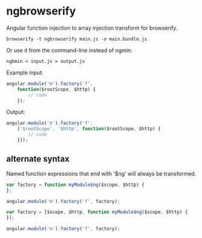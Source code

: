 # ngbrowserify

Angular function injection to array injection transform for browserify.

    browserify -t ngbrowserify main.js -o main.bundle.js

Or use it from the command-line instead of ngmin:

    ngbmin < input.js > output.js

Example input: 

```js
angular.module('m').factory('f', 
    function($rootScope, $http) {
        // code    
    });
```

Output:
```js
angular.module('m').factory('f', 
    ['$rootScope', '$http', function($rootScope, $http) {
        // code    
    }]);
```

## alternate syntax

Named function expressions that end with '$ng' will always be transformed.


```js
var factory = function myModule$ng($scope, $http) {
};

angular.module('m').factory('f', factory);
```

```js
var factory = [$scope, $http, function myModule$ng($scope, $http) {
}];

angular.module('m').factory('f', factory);
```
